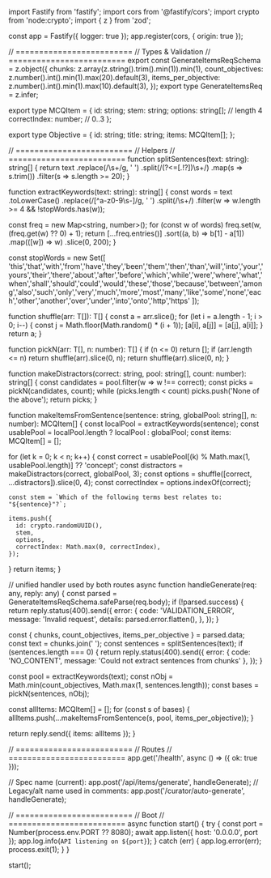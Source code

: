 import Fastify from 'fastify';
import cors from '@fastify/cors';
import crypto from 'node:crypto';
import { z } from 'zod';

const app = Fastify({ logger: true });
app.register(cors, { origin: true });

// =========================
// Types & Validation
// =========================
export const GenerateItemsReqSchema = z.object({
  chunks: z.array(z.string().trim().min(1)).min(1),
  count_objectives: z.number().int().min(1).max(20).default(3),
  items_per_objective: z.number().int().min(1).max(10).default(3),
});
export type GenerateItemsReq = z.infer<typeof GenerateItemsReqSchema>;

export type MCQItem = {
  id: string;
  stem: string;
  options: string[];      // length 4
  correctIndex: number;   // 0..3
};

export type Objective = {
  id: string;
  title: string;
  items: MCQItem[];
};

// =========================
// Helpers
// =========================
function splitSentences(text: string): string[] {
  return text
    .replace(/\s+/g, ' ')
    .split(/(?<=[.!?])\s+/)
    .map(s => s.trim())
    .filter(s => s.length >= 20);
}

function extractKeywords(text: string): string[] {
  const words = text
    .toLowerCase()
    .replace(/[^a-z0-9\s-]/g, ' ')
    .split(/\s+/)
    .filter(w => w.length >= 4 && !stopWords.has(w));

  const freq = new Map<string, number>();
  for (const w of words) freq.set(w, (freq.get(w) ?? 0) + 1);
  return [...freq.entries()]
    .sort((a, b) => b[1] - a[1])
    .map(([w]) => w)
    .slice(0, 200);
}

const stopWords = new Set([
  'this','that','with','from','have','they','been','them','then','than','will','into','your','yours','their','there','about','after','before','which','while','were','where','what','when','shall','should','could','would','these','those','because','between','among','also','such','only','very','much','more','most','many','like','some','none','each','other','another','over','under','into','onto','http','https'
]);

function shuffle<T>(arr: T[]): T[] {
  const a = arr.slice();
  for (let i = a.length - 1; i > 0; i--) {
    const j = Math.floor(Math.random() * (i + 1));
    [a[i], a[j]] = [a[j], a[i]];
  }
  return a;
}

function pickN<T>(arr: T[], n: number): T[] {
  if (n <= 0) return [];
  if (arr.length <= n) return shuffle(arr).slice(0, n);
  return shuffle(arr).slice(0, n);
}

function makeDistractors(correct: string, pool: string[], count: number): string[] {
  const candidates = pool.filter(w => w !== correct);
  const picks = pickN(candidates, count);
  while (picks.length < count) picks.push('None of the above');
  return picks;
}

function makeItemsFromSentence(sentence: string, globalPool: string[], n: number): MCQItem[] {
  const localPool = extractKeywords(sentence);
  const usablePool = localPool.length ? localPool : globalPool;
  const items: MCQItem[] = [];

  for (let k = 0; k < n; k++) {
    const correct = usablePool[(k) % Math.max(1, usablePool.length)] ?? 'concept';
    const distractors = makeDistractors(correct, globalPool, 3);
    const options = shuffle([correct, ...distractors]).slice(0, 4);
    const correctIndex = options.indexOf(correct);

    const stem = `Which of the following terms best relates to: "${sentence}"?`;

    items.push({
      id: crypto.randomUUID(),
      stem,
      options,
      correctIndex: Math.max(0, correctIndex),
    });
  }
  return items;
}

// unified handler used by both routes
async function handleGenerate(req: any, reply: any) {
  const parsed = GenerateItemsReqSchema.safeParse(req.body);
  if (!parsed.success) {
    return reply.status(400).send({
      error: {
        code: 'VALIDATION_ERROR',
        message: 'Invalid request',
        details: parsed.error.flatten(),
      },
    });
  }

  const { chunks, count_objectives, items_per_objective } = parsed.data;
  const text = chunks.join(' ');
  const sentences = splitSentences(text);
  if (sentences.length === 0) {
    return reply.status(400).send({
      error: { code: 'NO_CONTENT', message: 'Could not extract sentences from chunks' },
    });
  }

  const pool = extractKeywords(text);
  const nObj = Math.min(count_objectives, Math.max(1, sentences.length));
  const bases = pickN(sentences, nObj);

  const allItems: MCQItem[] = [];
  for (const s of bases) {
    allItems.push(...makeItemsFromSentence(s, pool, items_per_objective));
  }

  return reply.send({ items: allItems });
}

// =========================
// Routes
// =========================
app.get('/health', async () => ({ ok: true }));

// Spec name (current):
app.post('/api/items/generate', handleGenerate);
// Legacy/alt name used in comments:
app.post('/curator/auto-generate', handleGenerate);

// =========================
// Boot
// =========================
async function start() {
  try {
    const port = Number(process.env.PORT ?? 8080);
    await app.listen({ host: '0.0.0.0', port });
    app.log.info(`API listening on ${port}`);
  } catch (err) {
    app.log.error(err);
    process.exit(1);
  }
}

start();
